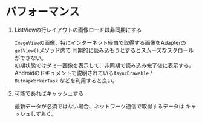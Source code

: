 # パフォーマンス

1.  ListViewの行レイアウトの画像ロードは非同期にする

    `ImageView`の画像、特にインターネット経由で取得する画像をAdapterの`getView()`メソッド内で
    同期的に読み込もうとするとスムーズなスクロールができない。  
    初期状態ではダミー画像を表示して、非同期で読み込み完了後に表示する。  
    Androidのドキュメントで説明されている`AsyncDrawable` / `BitmapWorkerTask`
    などを利用すると良い。

1.  可能であればキャッシュする

    最新データが必須ではない場合、ネットワーク通信で取得するデータは
    キャッシュしておく。
